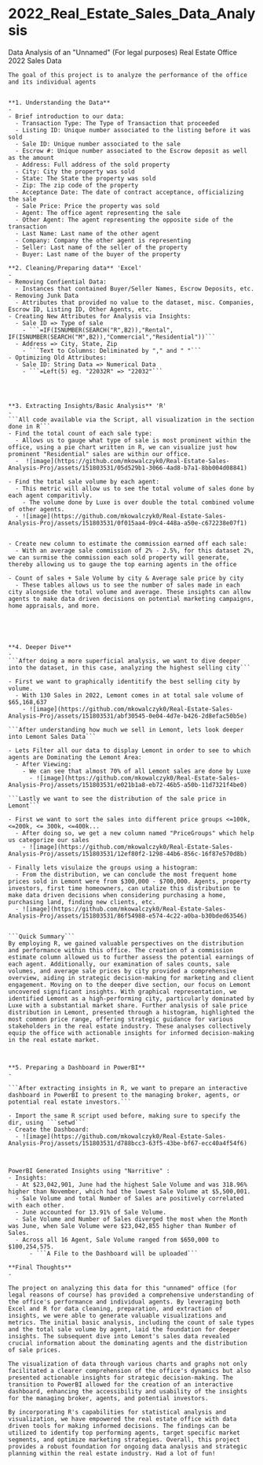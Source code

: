 # 2022_Real_Estate_Sales_Data_Analysis
Data Analysis of an "Unnamed" (For legal purposes) Real Estate Office 2022 Sales Data

```The goal of this project is to analyze the performance of the office and its individual agents```
```Skills to be Demonstrated: Advanced Excel, R, PowerBI, Data Viz, etc.

**1. Understanding the Data**
- 
- Brief introduction to our data:
  - Transaction Type: The Type of Transaction that proceeded
  - Listing ID: Unique number associated to the listing before it was sold 
  - Sale ID: Unique number associated to the sale
  - Escrow #: Unique number associated to the Escrow deposit as well as the amount
  - Address: Full address of the sold property
  - City: City the property was sold
  - State: The State the property was sold
  - Zip: The zip code of the property
  - Acceptance Date: The date of contract acceptance, officializing the sale 
  - Sale Price: Price the property was sold
  - Agent: The office agent representing the sale 
  - Other Agent: The agent representing the opposite side of the transaction
  - Last Name: Last name of the other agent
  - Company: Company the other agent is representing 
  - Seller: Last name of the seller of the property
  - Buyer: Last name of the buyer of the property

**2. Cleaning/Preparing data** 'Excel'
-
- Removing Confiential Data:
  - Instances that contained Buyer/Seller Names, Escrow Deposits, etc.
- Removing Junk Data
  - Attributes that provided no value to the dataset, misc. Companies, Escrow ID, Listing ID, Other Agents, etc. 
- Creating New Attributes for Analysis via Insights:
  - Sale ID => Type of sale
    - ```=IF(ISNUMBER(SEARCH("R",B2)),"Rental", IF(ISNUMBER(SEARCH("M",B2)),"Commercial","Residential"))```
  - Address => City, State, Zip
    - ```Text to Columns: Deliminated by "," and " "```
- Optimizing Old Attributes:
  - Sale ID: String Data => Numerical Data
    - ```=Left(5) eg. "22032R" => "22032"```
       



**3. Extracting Insights/Basic Analysis** 'R'
-
```All code available via the Script, all visualization in the section done in R```
- Find the total count of each sale type:
  - Allows us to gauge what type of sale is most prominent within the office, using a pie chart written in R, we can visualize just how prominent "Residential" sales are within our office.
  -  ![image](https://github.com/mkowalczyk0/Real-Estate-Sales-Analysis-Proj/assets/151803531/05d529b1-3066-4ad8-b7a1-8bb004d08841)

- Find the total sale volume by each agent:
  - This metric will allow us to see the total volume of sales done by each agent comparitivly.
    - The volume done by Luxe is over double the total combined volume of other agents.
  - ![image](https://github.com/mkowalczyk0/Real-Estate-Sales-Analysis-Proj/assets/151803531/0f015aa4-09c4-448a-a50e-c672238e07f1)


- Create new column to estimate the commission earned off each sale:
  - With an average sale commission of 2% - 2.5%, for this dataset 2%, we can surmise the commission each sold property will generate, thereby allowing us to gauge the top earning agents in the office

- Count of sales + Sale Volume by city & Average sale price by city
  - These tables allows us to see the number of sales made in each city alongside the total volume and average. These insights can allow agents to make data driven decisions on potential marketing campaigns, home appraisals, and more.





**4. Deeper Dive**
-
```After doing a more superficial analysis, we want to dive deeper into the dataset, in this case, analyzing the highest selling city```

- First we want to graphically identitify the best selling city by volume.
  - With 130 Sales in 2022, Lemont comes in at total sale volume of $65,168,637
    - ![image](https://github.com/mkowalczyk0/Real-Estate-Sales-Analysis-Proj/assets/151803531/abf30545-0e04-4d7e-b426-2d8efac50b5e)

```After understanding how much we sell in Lemont, lets look deeper into Lemont Sales Data```

- Lets Filter all our data to display Lemont in order to see to which agents are Dominating the Lemont Area:
  - After Viewing:
    - We can see that almost 70% of all Lemont sales are done by Luxe
      - ![image](https://github.com/mkowalczyk0/Real-Estate-Sales-Analysis-Proj/assets/151803531/e021b1a8-eb72-46b5-a50b-11d7321f4be0)     

```Lastly we want to see the distribution of the sale price in Lemont```

- First we want to sort the sales into different price groups <=100k, <=200k, <= 300k, <=400k...
  - After doing so, we get a new column named "PriceGroups" which help us categorize our sales
    - ![image](https://github.com/mkowalczyk0/Real-Estate-Sales-Analysis-Proj/assets/151803531/12ef80f2-1298-44b6-856c-16f87e570d8b)

- Finally lets visulaize the groups using a histogram:
  - From the distribution, we can conclude the most frequent home prices sold in Lemont were from $300,000 - $700,000. Agents, property investors, first time homeowners, can utalize this distribution to make data driven decisions when considering purchasing a home, purchasing land, finding new clients, etc.
  - ![image](https://github.com/mkowalczyk0/Real-Estate-Sales-Analysis-Proj/assets/151803531/86f54988-e574-4c22-a0ba-b30bded63546)


```Quick Summary```
By employing R, we gained valuable perspectives on the distribution and performance within this office. The creation of a commission estimate column allowed us to further assess the potential earnings of each agent. Additionally, our examination of sales counts, sale volumes, and average sale prices by city provided a comprehensive overview, aiding in strategic decision-making for marketing and client engagement. Moving on to the deeper dive section, our focus on Lemont uncovered significant insights. With graphical representation, we identified Lemont as a high-performing city, particularly dominated by Luxe with a substantial market share. Further analysis of sale price distribution in Lemont, presented through a histogram, highlighted the most common price range, offering strategic guidance for various stakeholders in the real estate industry. These analyses collectively equip the office with actionable insights for informed decision-making in the real estate market.



**5. Preparing a Dashboard in PowerBI**
-

```After extracting insights in R, we want to prepare an interactive dashboard in PowerBI to present to the managing broker, agents, or potential real estate investors.``` 

- Import the same R script used before, making sure to specify the dir, using ```setwd``` 
- Create the Dashboard: 
  - ![image](https://github.com/mkowalczyk0/Real-Estate-Sales-Analysis-Proj/assets/151803531/d788bcc3-63f5-43be-bf67-ecc40a4f54f6)



PowerBI Generated Insights using "Narritive" : 
- Insights:
  - ﻿At $23,042,901, June had the highest Sale Volume and was 318.96% higher than November, which had the lowest Sale Volume at $5,500,001.
  - ﻿﻿Sale Volume and total Number of Sales are positively correlated with each other.
  - June accounted for 13.91% of Sale Volume.
  - Sale Volume and Number of Sales diverged the most when the Month was June, when Sale Volume were $23,042,855 higher than Number of Sales.
  - Across all 16 Agent, Sale Volume ranged from $650,000 to $100,254,575.
      - ﻿```A File to the Dashboard will be uploaded```

**Final Thoughts**
-

The project on analyzing this data for this "unnamed" office (for legal reasons of course) has provided a comprehensive understanding of the office's performance and individual agents. By leveraging both Excel and R for data cleaning, preparation, and extraction of insights, we were able to generate valuable visualizations and metrics. The initial basic analysis, including the count of sale types and the total sale volume by agent, laid the foundation for deeper insights. The subsequent dive into Lemont's sales data revealed crucial information about the dominating agents and the distribution of sale prices.

The visualization of data through various charts and graphs not only facilitated a clearer comprehension of the office's dynamics but also presented actionable insights for strategic decision-making. The transition to PowerBI allowed for the creation of an interactive dashboard, enhancing the accessibility and usability of the insights for the managing broker, agents, and potential investors.

By incorporating R's capabilities for statistical analysis and visualization, we have empowered the real estate office with data driven tools for making informed decisions. The findings can be utilized to identify top performing agents, target specific market segments, and optimize marketing strategies. Overall, this project provides a robust foundation for ongoing data analysis and strategic planning within the real estate industry. Had a lot of fun!








